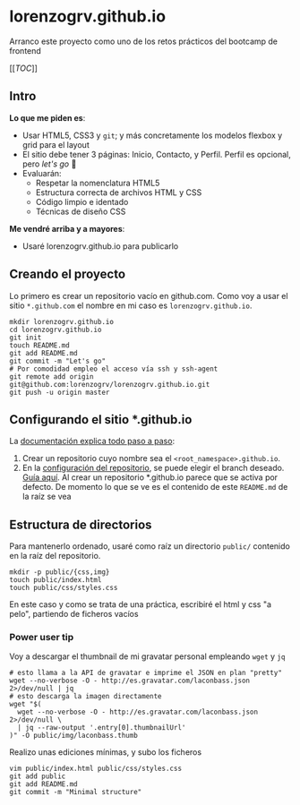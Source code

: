# lorenzogrv.github.io

Arranco este proyecto como uno de los retos prácticos del bootcamp de frontend



[[_TOC_]]

## Intro

**Lo que me piden es**:

- Usar HTML5, CSS3 y `git`; y más concretamente los modelos flexbox y grid para el layout
- El sitio debe tener 3 páginas: Inicio, Contacto, y Perfil. Perfil es opcional, pero _let's go_ :rocket:
- Evaluarán:
  - Respetar la nomenclatura HTML5
  - Estructura correcta de archivos HTML y CSS
  - Código limpio e identado
  - Técnicas de diseño CSS

**Me vendré arriba y a mayores**:

- Usaré lorenzogrv.github.io para publicarlo



## Creando el proyecto

Lo primero es crear un repositorio vacío en github.com. Como voy a usar el sitio `*.github.com` el nombre en mi caso es `lorenzogrv.github.io`.

```shell
mkdir lorenzogrv.github.io
cd lorenzogrv.github.io
git init
touch README.md
git add README.md
git commit -m "Let's go"
# Por comodidad empleo el acceso vía ssh y ssh-agent
git remote add origin git@github.com:lorenzogrv/lorenzogrv.github.io.git
git push -u origin master
```



## Configurando el sitio *.github.io

La [documentación explica todo paso a paso](https://docs.github.com/es/github/working-with-github-pages/creating-a-github-pages-site):

1. Crear un repositorio cuyo nombre sea el `<root_namespace>.github.io`.
2. En la [configuración del repositorio](https://github.com/lorenzogrv/lorenzogrv.github.io/settings), se puede elegir el branch deseado. [Guía aquí](https://docs.github.com/es/github/working-with-github-pages/configuring-a-publishing-source-for-your-github-pages-site#choosing-a-publishing-source). Al crear un repositorio *.github.io parece que se activa por defecto. De momento lo que se ve es el contenido de este `README.md` de la raíz se vea



## Estructura de directorios

Para mantenerlo ordenado, usaré como raíz un directorio `public/` contenido en la raíz del repositorio.

```shell
mkdir -p public/{css,img}
touch public/index.html
touch public/css/styles.css
```

En este caso y como se trata de una práctica, escribiré el html y css "a pelo", partiendo de ficheros vacíos

### Power user tip

Voy a descargar el thumbnail de mi gravatar personal empleando `wget` y `jq`

```shell
# esto llama a la API de gravatar e imprime el JSON en plan "pretty"
wget --no-verbose -O - http://es.gravatar.com/laconbass.json 2>/dev/null | jq
# esto descarga la imagen directamente
wget "$(
  wget --no-verbose -O - http://es.gravatar.com/laconbass.json 2>/dev/null \
  | jq --raw-output '.entry[0].thumbnailUrl'
)" -O public/img/laconbass.thumb
```

Realizo unas ediciones mínimas, y subo los ficheros

```shell
vim public/index.html public/css/styles.css
git add public
git add README.md
git commit -m "Minimal structure"
```

